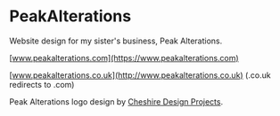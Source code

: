 # PeakAlterations

Website design for my sister's business, Peak Alterations.

[www.peakalterations.com](https://www.peakalterations.com)

[www.peakalterations.co.uk](http://www.peakalterations.co.uk) (.co.uk redirects to .com)

Peak Alterations logo design by [Cheshire Design Projects](http://www.cheshiredesignprojects.co.uk/).